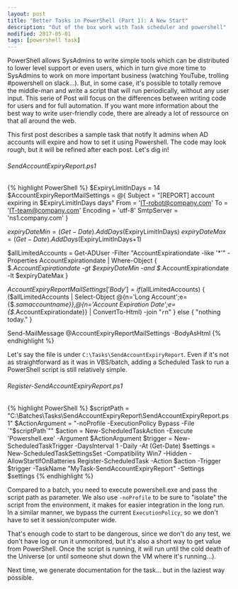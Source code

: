 ```yaml
---
layout: post
title: "Better Tasks in PowerShell (Part 1): A New Start"
description: "Out of the box work with Task scheduler and powershell"
modified: 2017-05-01
tags: [powershell task]
---
```

PowerShell allows SysAdmins to write simple tools which can be distributed to lower level support or even users, which in turn give more time to SysAdmins to work on more important business (watching YouTube, trolling #powershell on slack...). But, in some case, it's possible to totally remove the middle-man and write a script that will run periodically, without any user input. This serie of Post will focus on the differences between writing code for users and for full automation. If you want more information about the best way to write user-friendly code, there are already a lot of ressource on that all around the web.

This first post describes a sample task that notify It admins when AD accounts will expire and how to set it using Powershell. The code may look rough, but it will be refined after each post. Let's dig in!

###### SendAccountExpiryReport.ps1
{% highlight PowerShell %}
$ExpiryLimitInDays = 14
$AccountExpiryReportMailSettings = @{
    Subject    = "[REPORT] account expiring in $ExpiryLimitInDays days"
    From       = 'IT-robot@company.com'
    To         = 'IT-team@company.com'
    Encoding   = 'utf-8'
    SmtpServer = 'ns1.company.com'
}

$expiryDateMin = (Get-Date).AddDays($ExpiryLimitInDays)
$expiryDateMax = (Get-Date).AddDays($ExpiryLimitInDays+1)

$allLimitedAccounts = Get-ADUser -Filter "AccountExpirationdate -like '*'" -Properties AccountExpirationdate | Where-Object { $_.AccountExpirationdate -gt $expiryDateMin -and $_.AccountExpirationdate -lt $expiryDateMax }

$AccountExpiryReportMailSettings['Body'] = if ($allLimitedAccounts) {
    ($allLimitedAccounts | Select-Object @{n='Long Account';e={$_.samaccountname}},@{n='Account Expiration Date';e={$_.AccountExpirationdate}} | ConvertTo-Html) -join "`r`n"
} else {
    "nothing today."
}

Send-MailMessage @AccountExpiryReportMailSettings -BodyAsHtml
{% endhighlight %}

Let's say the file is under ```C:\Tasks\SendAccountExpiryReport```. Even if it's not as straightforward as it was in VBS/batch, adding a Scheduled Task to run a PowerShell script is still relatively simple. 

###### Register-SendAccountExpiryReport.ps1
{% highlight PowerShell %}
$scriptPath = "C:\Batches\Tasks\SendAccountExpiryReport\SendAccountExpiryReport.ps1"
$ActionArgument = "-noProfile -ExecutionPolicy Bypass -File `"$scriptPath`""
$action = New-ScheduledTaskAction -Execute 'Powershell.exe' -Argument $ActionArgument
$trigger =  New-ScheduledTaskTrigger -DaysInterval 1 -Daily -At (Get-Date)
$settings = New-ScheduledTaskSettingsSet -Compatibility Win7 -Hidden -AllowStartIfOnBatteries
Register-ScheduledTask -Action $action -Trigger $trigger -TaskName "MyTask-SendAccountExpiryReport" -Settings $settings
{% endhighlight %}

Compared to a batch, you need to execute powershell.exe and pass the script path as parameter. We also use ```-noProfile``` to be sure to "isolate" the script from the environment, it makes for easier integration in the long run. In a similar manner, we bypass the current ```ExecutionPolicy```, so we don't have to set it session/computer wide.

That's enough code to start to be dangerous, since we don't do any test, we don't have log or run it unmonitored, but it's also a short way to get value from PowerShell. Once the script is running, it will run until the cold death of the Universe (or until someone shut down the VM where it's running...).

Next time, we generate documentation for the task... but in the laziest way possible.